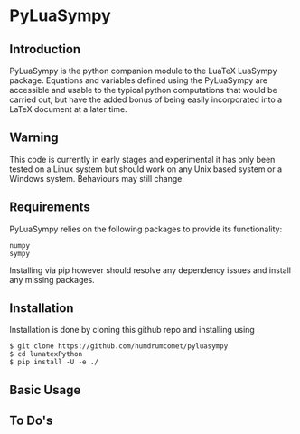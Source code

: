 # PyLuaSympy
## Introduction
PyLuaSympy is the python companion module to the LuaTeX LuaSympy package. Equations and variables 
defined using the PyLuaSympy are accessible and usable to the typical python computations that would
be carried out, but have the added bonus of being easily incorporated into a LaTeX document at a
later time.

## Warning
This code is currently in early stages and experimental it has only been tested on a Linux system
but should work on any Unix based system or a Windows system. Behaviours may still change.

## Requirements
PyLuaSympy relies on the following packages to provide its functionality:
```
numpy
sympy
```
Installing via pip however should resolve any dependency issues and install any missing packages.

## Installation
Installation is done by cloning this github repo and installing using 
```
$ git clone https://github.com/humdrumcomet/pyluasympy
$ cd lunatexPython
$ pip install -U -e ./
```
## Basic Usage

## To Do's
